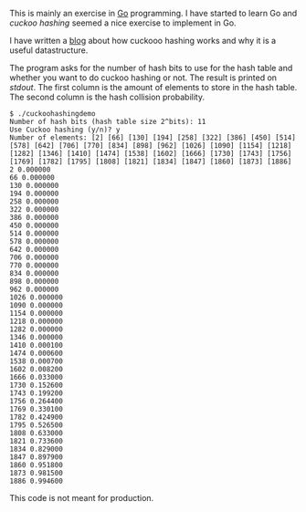 This is mainly an exercise in [Go](https://golang.org/) programming. I have
started to learn Go and _cuckoo hashing_ seemed a nice exercise to implement
in Go.

I have written a
[blog](https://www.rvdp.org/posts/2019/cuckoo-hashing/)
about how cuckooo hashing works and why it is a useful datastructure.

The program asks for the number of hash bits to use for the hash
table and whether you want to do cuckoo hashing or not. The result
is printed on _stdout_. The first column is the amount of elements
to store in the hash table. The second column is the hash
collision probability.
```
$ ./cuckoohashingdemo
Number of hash bits (hash table size 2^bits): 11
Use Cuckoo hashing (y/n)? y
Number of elements: [2] [66] [130] [194] [258] [322] [386] [450] [514] [578] [642] [706] [770] [834] [898] [962] [1026] [1090] [1154] [1218] [1282] [1346] [1410] [1474] [1538] [1602] [1666] [1730] [1743] [1756] [1769] [1782] [1795] [1808] [1821] [1834] [1847] [1860] [1873] [1886]
2 0.000000
66 0.000000
130 0.000000
194 0.000000
258 0.000000
322 0.000000
386 0.000000
450 0.000000
514 0.000000
578 0.000000
642 0.000000
706 0.000000
770 0.000000
834 0.000000
898 0.000000
962 0.000000
1026 0.000000
1090 0.000000
1154 0.000000
1218 0.000000
1282 0.000000
1346 0.000000
1410 0.000100
1474 0.000600
1538 0.000700
1602 0.008200
1666 0.033000
1730 0.152600
1743 0.199200
1756 0.264400
1769 0.330100
1782 0.424900
1795 0.526500
1808 0.633000
1821 0.733600
1834 0.829000
1847 0.897900
1860 0.951800
1873 0.981500
1886 0.994600
```

This code is not meant for production.
